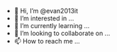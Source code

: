 - 👋 Hi, I’m @evan2013it
- 👀 I’m interested in ...
- 🌱 I’m currently learning ...
- 💞️ I’m looking to collaborate on ...
- 📫 How to reach me ...

<!---
evan2013it/evan2013it is a ✨ special ✨ repository because its `README.md` (this file) appears on your GitHub profile.
You can click the Preview link to take a look at your changes.
--->
